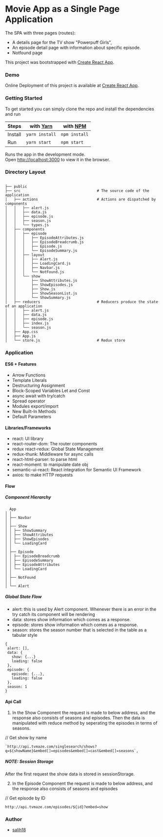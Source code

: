 # Movie App as a Single Page Application

The SPA with three pages (routes):

- A details page for the TV show "Powerpuff Girls",
- An episode detail page with information about specific episode.
- Notfound page

This project was bootstrapped with [Create React App](https://github.com/facebook/create-react-app).

### Demo

Online Deployment of this project is available at [Create React App](https://github.com/facebook/create-react-app).

### Getting Started

To get started you can simply clone the repo and install the dependencies and run

| Steps   | with [Yarn](https://yarnpkg.com/) | with [NPM](https://www.npmjs.com/) |
| ------- | --------------------------------- | ---------------------------------- |
| Install | `yarn install`                    | `npm install`                      |
| Run     | `yarn start`                      | `npm start`                        |

Runs the app in the development mode.<br />
Open [http://localhost:3000](http://localhost:3000) to view it in the browser.

### Directory Layout

```

├── public
├── src                                   # The source code of the application
│   ├── actions                           # Actions are dispatched by components
│   │   ├── alert.js
│   │   ├── data.js
│   │   ├── episode.js
│   │   ├── season.js
│   │   └── types.js
│   ├── components
│   │   ├── episode
│   │   │   ├── EpisodeAttributes.js
│   │   │   ├── EpisodeBreadcrumb.js
│   │   │   ├── Episode.js
│   │   │   └── EpisodeSummary.js
│   │   ├── layout
│   │   │   ├── Alert.js
│   │   │   ├── LoadingCard.js
│   │   │   ├── Navbar.js
│   │   │   └── NotFound.js
│   │   └── show
│   │       ├── ShowAttributes.js
│   │       ├── ShowEpisodes.js
│   │       ├── Show.js
│   │       ├── ShowSeasonList.js
│   │       └── ShowSummary.js
│   ├── reducers                          # Reducers produce the state of an application
│   │   ├── alert.js
│   │   ├── data.js
│   │   ├── episode.js
│   │   ├── index.js
│   │   └── season.js
│   ├── App.css
│   ├── App.js
│   └── store.js                          # Redux store

```

### Application

#### ES6 + Features

- Arrow Functions
- Template Literals
- Destructuring Assignment
- Block-Scoped Variables Let and Const
- async await with try/catch
- Spread operator
- Modules export/import
- New Built-In Methods
- Default Parameters

#### Libraries/Frameworks

- react: UI library
- react-router-dom: The router components
- redux react-redux: Global State Management
- redux-thunk: Middleware for async calls
- react-html-parser: to parse html
- react-moment: to manipulate date obj
- semantic-ui-react: React integration for Semantic UI Framework
- axios: to make HTTP requests

#### Flow

##### Component Hierarchy

```
  App
│ │
│ ├── Navbar
│ │
│ ├── Show
│ │ ├── ShowSummary
│ │ ├── ShowAttributes
│ │ ├── ShowEpisodes
│ │ └── LoadingCard
│ │
│ ├── Episode
│ │ ├── EpisodeBreadcrumb
│ │ ├── EpisodeSummary
│ │ ├── EpisodeAttributes
│ │ └── LoadingCard
│ │
│ ├── NotFound
│ │
│ └── Alert

```

##### Global State Flow

- alert: this is used by Alert component. Whenever there is an error in the try catch its component will be rendering
- data: stores show information which comes as a response.
- episode: stores show information which comes as a response.
- season: stores the season number that is selected in the table as a tabular style

```
{
 alert: [],
 data: {
   show: {...}
   loading: false
 },
 episode: {
   episode: {...},
   loading: false
 },
 season: 1
}

```

#### Api Call

1. In the Show Component the request is made to below address, and the response also consists of seasons and episodes. Then the data is manipulated with reduce method by seperating the episodes in terms of seasons.

// Get show by name

```
`http://api.tvmaze.com/singlesearch/shows?q=${showName}&embed[]=episodes&embed[]=cast&embed[]=seasons`,

```

##### NOTE: Session Storage

After the first request the show data is stored in sessionStorage.

2. In the Episode Component the request is made to below address, and the response also consists of seasons and episodes

// Get episode by ID

```
http://api.tvmaze.com/episodes/${id}?embed=show

```

### Author

- [salih18](https://github.com/salih18)
